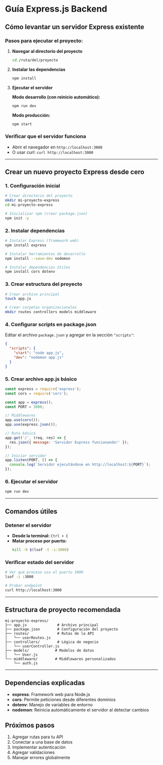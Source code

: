 # Guía Express.js Backend

## Cómo levantar un servidor Express existente

### Pasos para ejecutar el proyecto:

1. **Navegar al directorio del proyecto**
   ```bash
   cd /ruta/del/proyecto
   ```

2. **Instalar las dependencias**
   ```bash
   npm install
   ```

3. **Ejecutar el servidor**
   
   **Modo desarrollo (con reinicio automático):**
   ```bash
   npm run dev
   ```
   
   **Modo producción:**
   ```bash
   npm start
   ```

### Verificar que el servidor funciona
- Abrir el navegador en `http://localhost:3000`
- O usar curl: `curl http://localhost:3000`

---

## Crear un nuevo proyecto Express desde cero

### 1. Configuración inicial
```bash
# Crear directorio del proyecto
mkdir mi-proyecto-express
cd mi-proyecto-express

# Inicializar npm (crear package.json)
npm init -y
```

### 2. Instalar dependencias
```bash
# Instalar Express (framework web)
npm install express

# Instalar herramientas de desarrollo
npm install --save-dev nodemon

# Instalar dependencias útiles
npm install cors dotenv
```

### 3. Crear estructura del proyecto
```bash
# Crear archivo principal
touch app.js

# Crear carpetas organizacionales
mkdir routes controllers models middleware
```

### 4. Configurar scripts en package.json
Editar el archivo `package.json` y agregar en la sección `"scripts"`:
```json
{
  "scripts": {
    "start": "node app.js",
    "dev": "nodemon app.js"
  }
}
```

### 5. Crear archivo app.js básico
```javascript
const express = require('express');
const cors = require('cors');

const app = express();
const PORT = 3000;

// Middlewares
app.use(cors());
app.use(express.json());

// Ruta básica
app.get('/', (req, res) => {
  res.json({ message: 'Servidor Express funcionando!' });
});

// Iniciar servidor
app.listen(PORT, () => {
  console.log(`Servidor ejecutándose en http://localhost:${PORT}`);
});
```

### 6. Ejecutar el servidor
```bash
npm run dev
```

---

## Comandos útiles

### Detener el servidor
- **Desde la terminal:** `Ctrl + C`
- **Matar proceso por puerto:**
  ```bash
  kill -9 $(lsof -t -i:3000)
  ```

### Verificar estado del servidor
```bash
# Ver qué proceso usa el puerto 3000
lsof -i :3000

# Probar endpoint
curl http://localhost:3000
```

---

## Estructura de proyecto recomendada

```
mi-proyecto-express/
├── app.js              # Archivo principal
├── package.json        # Configuración del proyecto
├── routes/             # Rutas de la API
│   └── userRoutes.js
├── controllers/        # Lógica de negocio
│   └── userController.js
├── models/            # Modelos de datos
│   └── User.js
└── middleware/        # Middlewares personalizados
    └── auth.js
```

---

## Dependencias explicadas

- **express**: Framework web para Node.js
- **cors**: Permite peticiones desde diferentes dominios
- **dotenv**: Manejo de variables de entorno
- **nodemon**: Reinicia automáticamente el servidor al detectar cambios

## Próximos pasos

1. Agregar rutas para tu API
2. Conectar a una base de datos
3. Implementar autenticación
4. Agregar validaciones
5. Manejar errores globalmente